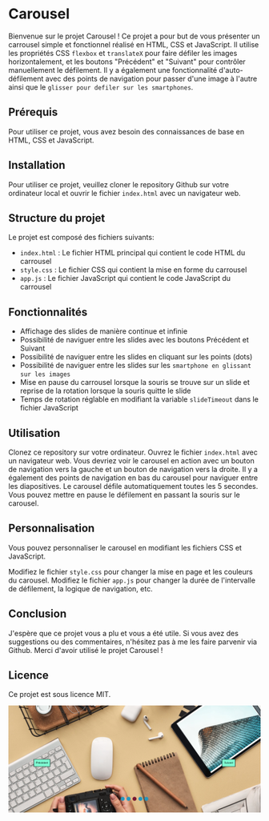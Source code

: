 # Carousel

Bienvenue sur le projet Carousel ! Ce projet a pour but de vous présenter un carrousel simple et fonctionnel réalisé en HTML, CSS et JavaScript. Il utilise les propriétés CSS `flexbox` et `translateX` pour faire défiler les images horizontalement, et les boutons "Précédent" et "Suivant" pour contrôler manuellement le défilement. Il y a également une fonctionnalité d'auto-défilement avec des points de navigation pour passer d'une image à l'autre ainsi que le `glisser pour defiler sur les smartphones`.

## Prérequis

Pour utiliser ce projet, vous avez besoin des connaissances de base en HTML, CSS et JavaScript.

## Installation

Pour utiliser ce projet, veuillez cloner le repository Github sur votre ordinateur local et ouvrir le fichier `index.html` avec un navigateur web.

## Structure du projet

Le projet est composé des fichiers suivants:

- `index.html` : Le fichier HTML principal qui contient le code HTML du carrousel
- `style.css` : Le fichier CSS qui contient la mise en forme du carrousel
- `app.js` : Le fichier JavaScript qui contient le code JavaScript du carrousel

## Fonctionnalités

- Affichage des slides de manière continue et infinie
- Possibilité de naviguer entre les slides avec les boutons Précédent et Suivant
- Possibilité de naviguer entre les slides en cliquant sur les points (dots)
- Possibilité de naviguer entre les slides sur les `smartphone en glissant sur les images`
- Mise en pause du carrousel lorsque la souris se trouve sur un slide et reprise de la rotation lorsque la souris quitte le slide
- Temps de rotation réglable en modifiant la variable `slideTimeout` dans le fichier JavaScript

## Utilisation

Clonez ce repository sur votre ordinateur.
Ouvrez le fichier `index.html` avec un navigateur web.
Vous devriez voir le carousel en action avec un bouton de navigation vers la gauche et un bouton de navigation vers la droite.
Il y a également des points de navigation en bas du carousel pour naviguer entre les diapositives.
Le carousel défile automatiquement toutes les 5 secondes. Vous pouvez mettre en pause le défilement en passant la souris sur le carousel.

## Personnalisation

Vous pouvez personnaliser le carousel en modifiant les fichiers CSS et JavaScript.

Modifiez le fichier `style.css` pour changer la mise en page et les couleurs du carousel.
Modifiez le fichier `app.js` pour changer la durée de l'intervalle de défilement, la logique de navigation, etc.

## Conclusion

J'espère que ce projet vous a plu et vous a été utile. Si vous avez des suggestions ou des commentaires, n'hésitez pas à me les faire parvenir via Github. Merci d'avoir utilisé le projet Carousel !

## Licence

Ce projet est sous licence MIT.

![Screenshot](screenshot.png)
